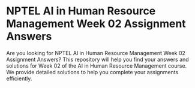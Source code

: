 # NPTEL AI in Human Resource Management Week 02 Assignment Answers

Are you looking for NPTEL AI in Human Resource Management Week 02 Assignment Answers? This repository will help you find your answers and solutions for Week 02 of the AI in Human Resource Management course. We provide detailed solutions to help you complete your assignments efficiently.